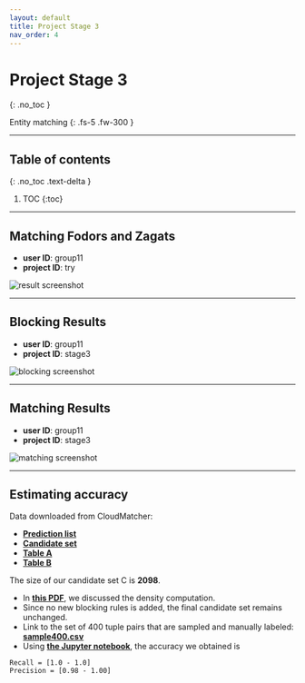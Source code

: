 ```yaml
---
layout: default
title: Project Stage 3
nav_order: 4
---
```


# Project Stage 3
{: .no_toc }

Entity matching
{: .fs-5 .fw-300 }

---

## Table of contents
{: .no_toc .text-delta }

1. TOC
{:toc}

---
## Matching Fodors and Zagats
+ **user ID**: group11    
+ **project ID**: try  

![result screenshot](https://raw.githubusercontent.com/chen-xanadu/cs839-website/master/stage3/result.png)


---

## Blocking Results

+ **user ID**: group11    
+ **project ID**: stage3


![blocking screenshot](https://raw.githubusercontent.com/chen-xanadu/cs839-website/master/stage3/blocking.PNG)

---

## Matching Results

+ **user ID**: group11    
+ **project ID**: stage3

![matching screenshot](https://raw.githubusercontent.com/chen-xanadu/cs839-website/master/stage3/matching.PNG)

--- 

## Estimating accuracy

Data downloaded from CloudMatcher:
- [**Prediction list**](https://github.com/chen-xanadu/cs839-website/blob/master/stage3/prediction_list)  
- [**Candidate set**](https://github.com/chen-xanadu/cs839-website/blob/master/stage3/candidate_set)  
- [**Table A**](https://github.com/chen-xanadu/cs839-website/blob/master/stage3/tableA_meta)  
- [**Table B**](https://github.com/chen-xanadu/cs839-website/blob/master/stage3/tableB_imdb)  

The size of our candidate set C is **2098**.  
- In [**this PDF**](https://chen-xanadu.github.io/cs839-website/reports/stage3.pdf), we discussed the density computation.
- Since no new blocking rules is added, the final candidate set remains unchanged.
- Link to the set of 400 tuple pairs that are sampled and manually labeled: [**sample400.csv**](https://github.com/chen-xanadu/cs839-website/blob/master/stage3/sample400.csv)
- Using [**the Jupyter notebook**](https://nbviewer.jupyter.org/github/chen-xanadu/cs839-website/blob/master/stage3/estimating_precision_recall.ipynb), the accuracy we obtained is
```
Recall = [1.0 - 1.0]   
Precision = [0.98 - 1.00]     
```
